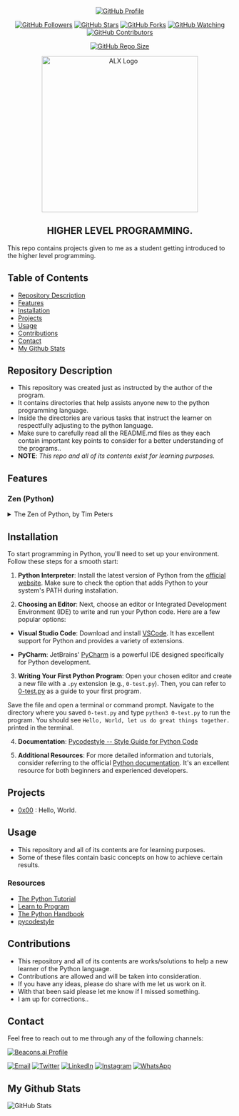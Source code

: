 <p align="center">
  <a href="https://github.com/lemyjay"><img alt="GitHub Profile" src="https://img.shields.io/badge/GitHub-lemyjay-blue?style=for-the-badge&logo=github"></a>
</p>

<p align="center">
  <a href="https://github.com/lemyjay/followers"><img alt="GitHub Followers" src="https://img.shields.io/github/followers/lemyjay?label=Followers&style=social"></a>
  <a href="https://github.com/lemyjay/alx-higher_level_programming/stargazers/"><img alt="GitHub Stars" src="https://img.shields.io/github/stars/lemyjay/alx-higher_level_programming?style=social"></a>
  <a href="https://github.com/hunterxcobby/alx-higher_level_programming/network/members"><img alt="GitHub Forks" src="https://img.shields.io/github/forks/lemyjay/alx-higer_level_programming?style=social"></a>
  <a href="https://github.com/lemyjay/alx-higher_level_programming/watchers"><img alt="GitHub Watching" src="https://img.shields.io/github/watchers/lemyjay/alx-higher_level_programming?label=Watching&style=social"></a>
  <a href="https://github.com/lemyjay/alx-higher_level_programming/watchers"><img alt="GitHub Contributors" src="https://img.shields.io/github/contributors/lemyjay/alx-higher_level_programming?logo=github&style=social"></a>
</p>

<p align="center">
  <a href="https://github.com/lemyjay/alx-higher_level_programming"><img alt="GitHub Repo Size" src="https://img.shields.io/github/repo-size/lemyjay/alx-higher_level_programming?label=Repo%20size&style=flat"></a>
</p>

<p align="center">
<img src="https://assets.imaginablefutures.com/media/images/ALX_Logo.max-200x150.png" alt="ALX Logo" width="350">
</p>

<h2 align="center">HIGHER LEVEL PROGRAMMING.</h2>

This repo contains projects given to me as a student getting introduced to the higher level programming.

## Table of Contents 

- [Repository Description](#repository-description)
- [Features](#features)
- [Installation](#installation)
- [Projects](#projects)
- [Usage](#usage)
- [Contributions](#contributions)
- [Contact](#contact)
- [My Github Stats](#my-github-stats)

## Repository Description

+ This repository was created just as instructed by the author of the program. 
+ It contains directories that help assists anyone new to the python programming language.
+ Inside the directories are various tasks that instruct the learner on respectfully adjusting to the python language.
+ Make sure to carefully read all the README.md files as they each contain important key points to consider for a better understanding of the programs..
+ **NOTE**: *This repo and all of its contents exist for learning purposes.*

## Features

### Zen (Python) 

<details>
<summary>The Zen of Python, by Tim Peters</summary>
<br>
Beautiful is better than ugly.<br>
Explicit is better than implicit.<br>
Simple is better than complex.<br>
Complex is better than complicated.<br>
Flat is better than nested.<br>
Sparse is better than dense.<br>
Readability counts.<br>
Special cases aren't special enough to break the rules.<br>
Although practicality beats purity.<br>
Errors should never pass silently.<br>
Unless explicitly silenced.<br>
In the face of ambiguity, refuse the temptation to guess.<br>
There should be one-- and preferably only one --obvious way to do it.<br>
Although that way may not be obvious at first unless you're Dutch.<br>
Now is better than never.<br>
Although never is often better than *right* now.<br>
If the implementation is hard to explain, it's a bad idea.<br>
If the implementation is easy to explain, it may be a good idea.<br>
Namespaces are one honking great idea -- let's do more of those!

</details>

## Installation

To start programming in Python, you'll need to set up your environment. Follow these steps for a smooth start:

1. **Python Interpreter**: Install the latest version of Python from the [official website](https://www.python.org/downloads/). Make sure to check the option that adds Python to your system's PATH during installation.

2. **Choosing an Editor**:
Next, choose an editor or Integrated Development Environment (IDE) to write and run your Python code. Here are a few popular options:

- **Visual Studio Code**: Download and install [VSCode](https://code.visualstudio.com/). It has excellent support for Python and provides a variety of extensions.

- **PyCharm**: JetBrains' [PyCharm](https://www.jetbrains.com/pycharm/) is a powerful IDE designed specifically for Python development.

3. **Writing Your First Python Program**:
Open your chosen editor and create a new file with a `.py` extension (e.g., `0-test.py`). Then, 
you can refer to [0-test.py](https://github.com/hunterxcobby/alx-higher_level_programming/blob/main/lessons/exercises/0-test.py) as a guide to your first program.

Save the file and open a terminal or command prompt. Navigate to the directory where you saved `0-test.py` and type `python3 0-test.py` to run the program. You should see `Hello, World, let us do great things together.` printed in the terminal.

4. **Documentation**:
[Pycodestyle -- Style Guide for Python Code](https://pypi.org/project/pycodestyle/)

6. **Additional Resources**:
For more detailed information and tutorials, consider referring to the official [Python documentation](https://docs.python.org/3/). It's an excellent resource for both beginners and experienced developers.

## Projects

- [0x00](./0x00-python-hello_world) : Hello, World.

## Usage

+ This repository and all of its contents are for learning purposes.
+ Some of these files contain basic concepts on how to achieve certain results.

### Resources

- [The Python Tutorial](https://docs.python.org/3/tutorial/index.html)
- [Learn to Program](https://www.youtube.com/playlist?list=PLGLfVvz_LVvTn3cK5e6LjhgGiSeVlIRwt)
- [The Python Handbook](https://www.freecodecamp.org/news/the-python-handbook/)
- [pycodestyle](https://pypi.org/project/pycodestyle/)

## Contributions

+ This repository and all of its contents are works/solutions to help a new learner of the Python language.
+ Contributions are allowed and will be taken into consideration.
+ If you have any ideas, please do share with me let us work on it.
+ With that been said please let me know if I missed something.
+ I am up for corrections..

## Contact

Feel free to reach out to me through any of the following channels:

[![Beacons.ai Profile](https://img.shields.io/badge/Beacons.ai-cobbysefah-9cf?style=for-the-badge&logo=beacons&color=blue)](https://beacons.ai/cobbysefahsolomon)


[![Email](https://img.shields.io/badge/Email-D14836?style=for-the-badge&logo=gmail&logoColor=white)](mailto:solomonsefah13@gmail.com)
[![Twitter](https://img.shields.io/badge/Twitter-1DA1F2?style=for-the-badge&logo=twitter&logoColor=white)](https://twitter.com/hunterxcobby)
[![LinkedIn](https://img.shields.io/badge/LinkedIn-0077B5?style=for-the-badge&logo=linkedin&logoColor=white)](https://www.linkedin.com/in/cobby-sefah-solomon-~-c-s-s-6460bb279/)
[![Instagram](https://img.shields.io/badge/Instagram-E4405F?style=for-the-badge&logo=instagram&logoColor=white)](https://www.instagram.com/cobby_is_a_god)
[![WhatsApp](https://img.shields.io/badge/WhatsApp-25D366?style=for-the-badge&logo=whatsapp&logoColor=white)](https://wa.me/233557452729)

## My Github Stats
![GitHub Stats](https://github-readme-stats.vercel.app/api?username=hunterxcobby&show_icons=true&count_private=true&hide_title=true&hide=prs&theme=radical)

